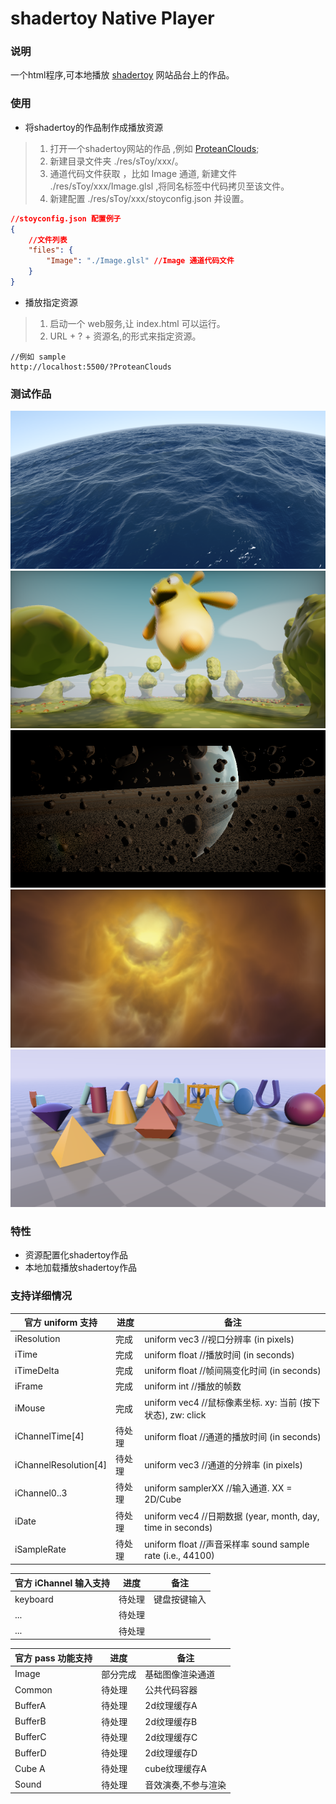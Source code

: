 # shadertoy Native Player
### 说明
一个html程序,可本地播放 [shadertoy](https://www.shadertoy.com/) 网站品台上的作品。

### 使用
* 将shadertoy的作品制作成播放资源
> 1. 打开一个shadertoy网站的作品 ,例如 [ProteanClouds](https://www.shadertoy.com/view/3l23Rh);
> 2. 新建目录文件夹 ./res/sToy/xxx/。 
> 3. 通道代码文件获取 ，比如 Image 通道, 新建文件 ./res/sToy/xxx/Image.glsl ,将同名标签中代码拷贝至该文件。 
> 3. 新建配置 ./res/sToy/xxx/stoyconfig.json 并设置。
``` json
//stoyconfig.json 配置例子
{
    //文件列表
    "files": {
        "Image": "./Image.glsl" //Image 通道代码文件
    }
}
``` 

* 播放指定资源
> 1. 启动一个 web服务,让 index.html 可以运行。
> 2. URL + ? + 资源名,的形式来指定资源。
``` 
//例如 sample
http://localhost:5500/?ProteanClouds
```



### 测试作品
![seascape](./doc/cap01.png)
![happyJumping](./doc/cap02.png)
![PlanetShadertoy](./doc/cap03.png)
![ProteanClouds](./doc/cap04.png)
![raymarchingPrimitives](./doc/cap05.png)

### 特性
* 资源配置化shadertoy作品
* 本地加载播放shadertoy作品

### 支持详细情况
|官方 uniform 支持   |进度   |备注   |
|-      |-      |-      |
|iResolution| 完成 | uniform vec3   //视口分辨率 (in pixels)|
|iTime      | 完成 | uniform float  //播放时间 (in seconds)|
|iTimeDelta | 完成 | uniform float  //帧间隔变化时间 (in seconds)|
|iFrame     | 完成 | uniform int    //播放的帧数|
|iMouse     | 完成 | uniform vec4  //鼠标像素坐标. xy: 当前 (按下状态), zw: click|
|iChannelTime[4]| 待处理 | uniform float  //通道的播放时间 (in seconds)|
|iChannelResolution[4]| 待处理 | uniform vec3  //通道的分辨率 (in pixels)|
|iChannel0..3   | 待处理 | uniform samplerXX  //输入通道. XX = 2D/Cube|
|iDate   | 待处理 | uniform vec4  //日期数据 (year, month, day, time in seconds)|
|iSampleRate   | 待处理 | uniform float   //声音采样率 sound sample rate (i.e., 44100)|

|官方 iChannel 输入支持   |进度   |备注   |
|-      |-      |-      |
|keyboard   | 待处理 | 键盘按键输入|
|...   | 待处理 | |
|...   | 待处理 | |

|官方 pass 功能支持   |进度   |备注   |
|-      |-      |-      |
|Image    | 部分完成 | 基础图像渲染通道|
|Common   | 待处理 | 公共代码容器 |
|BufferA    | 待处理 | 2d纹理缓存A|
|BufferB    | 待处理 | 2d纹理缓存B|
|BufferC    | 待处理 | 2d纹理缓存C|
|BufferD    | 待处理 | 2d纹理缓存D|
|Cube A     | 待处理 | cube纹理缓存A|
|Sound      | 待处理 | 音效演奏,不参与渲染|

